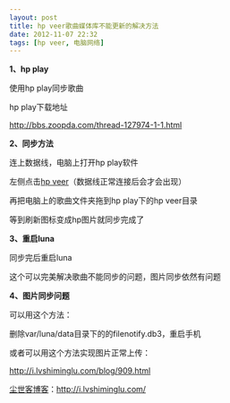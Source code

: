 ```yaml
---
layout: post
title: hp veer歌曲媒体库不能更新的解决方法
date: 2012-11-07 22:32
tags: [hp veer, 电脑网络]
---
```

<strong>1、hp play</strong>

使用hp play同步歌曲

hp play下载地址

<a href="http://bbs.zoopda.com/thread-127974-1-1.html" target="_blank">http://bbs.zoopda.com/thread-127974-1-1.html</a>

<strong>2、同步方法</strong>

连上数据线，电脑上打开hp play软件

左侧点击<a href="http://i.lvshiminglu.com/tag/hp-veer">hp veer</a>（数据线正常连接后会才会出现）

再把电脑上的歌曲文件夹拖到hp play下的hp veer目录

等到刷新图标变成hp图片就同步完成了

<strong>3、重启luna</strong>

同步完后重启luna

这个可以完美解决歌曲不能同步的问题，图片同步依然有问题

<strong>4、图片同步问题</strong>

可以用这个方法：

删除var/luna/data目录下的的filenotify.db3，重启手机

或者可以用这个方法实现图片正常上传：

<a href="http://i.lvshiminglu.com/blog/909.html">http://i.lvshiminglu.com/blog/909.html</a>

<a href="http://i.lvshiminglu.com/">尘世客博客</a>：<a href="http://i.lvshiminglu.com/">http://i.lvshiminglu.com/</a>

